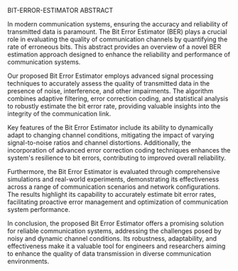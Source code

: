 BIT-ERROR-ESTIMATOR
ABSTRACT

In modern communication systems, ensuring the accuracy and reliability of transmitted data is paramount. The Bit Error Estimator (BER) plays a crucial role in evaluating the quality of communication channels by quantifying the rate of erroneous bits. This abstract provides an overview of a novel BER estimation approach designed to enhance the reliability and performance of communication systems.

Our proposed Bit Error Estimator employs advanced signal processing techniques to accurately assess the quality of transmitted data in the presence of noise, interference, and other impairments. The algorithm combines adaptive filtering, error correction coding, and statistical analysis to robustly estimate the bit error rate, providing valuable insights into the integrity of the communication link.

Key features of the Bit Error Estimator include its ability to dynamically adapt to changing channel conditions, mitigating the impact of varying signal-to-noise ratios and channel distortions. Additionally, the incorporation of advanced error correction coding techniques enhances the system's resilience to bit errors, contributing to improved overall reliability.

Furthermore, the Bit Error Estimator is evaluated through comprehensive simulations and real-world experiments, demonstrating its effectiveness across a range of communication scenarios and network configurations. The results highlight its capability to accurately estimate bit error rates, facilitating proactive error management and optimization of communication system performance.

In conclusion, the proposed Bit Error Estimator offers a promising solution for reliable communication systems, addressing the challenges posed by noisy and dynamic channel conditions. Its robustness, adaptability, and effectiveness make it a valuable tool for engineers and researchers aiming to enhance the quality of data transmission in diverse communication environments.
